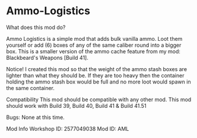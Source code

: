 # Ammo-Logistics


What does this mod do?

Ammo Logistics is a simple mod that adds bulk vanilla ammo. Loot them yourself or add (6) boxes of any of the same caliber round into a bigger box. This is a smaller version of the ammo cache feature from my mod: Blackbeard's Weapons [Build 41].



Notice!
I created this mod so that the weight of the ammo stash boxes are lighter than what they should be. If they are too heavy then the container holding the ammo stash box would be full and no more loot would spawn in the same container.

Compatibility
This mod should be compatible with any other mod.
This mod should work with Build 39, Build 40, Build 41 & Build 41.51

Bugs:
None at this time.

Mod Info
Workshop ID: 2577049038
Mod ID: AML
